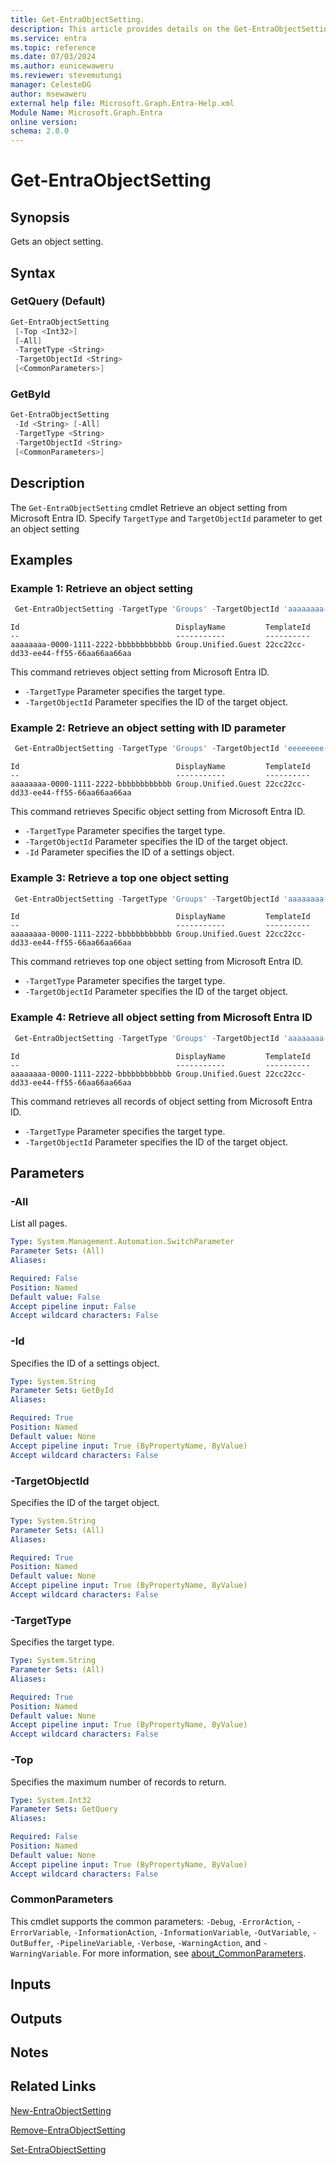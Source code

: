 ```yaml
---
title: Get-EntraObjectSetting.
description: This article provides details on the Get-EntraObjectSetting command.
ms.service: entra
ms.topic: reference
ms.date: 07/03/2024
ms.author: eunicewaweru
ms.reviewer: stevemutungi
manager: CelesteDG
author: msewaweru
external help file: Microsoft.Graph.Entra-Help.xml
Module Name: Microsoft.Graph.Entra
online version:
schema: 2.0.0
---
```


# Get-EntraObjectSetting

## Synopsis

Gets an object setting.

## Syntax

### GetQuery (Default)

```powershell
Get-EntraObjectSetting 
 [-Top <Int32>] 
 [-All] 
 -TargetType <String> 
 -TargetObjectId <String>
 [<CommonParameters>]
```

### GetById

```powershell
Get-EntraObjectSetting 
 -Id <String> [-All] 
 -TargetType <String> 
 -TargetObjectId <String>
 [<CommonParameters>]
```

## Description

The `Get-EntraObjectSetting` cmdlet Retrieve an object setting from Microsoft Entra ID. Specify `TargetType` and `TargetObjectId` parameter to get an object setting

## Examples

### Example 1: Retrieve an object setting

```powershell
 Get-EntraObjectSetting -TargetType 'Groups' -TargetObjectId 'aaaaaaaa-0000-1111-2222-bbbbbbbbbbbb'
```

```Output
Id                                   DisplayName         TemplateId
--                                   -----------         ----------
aaaaaaaa-0000-1111-2222-bbbbbbbbbbbb Group.Unified.Guest 22cc22cc-dd33-ee44-ff55-66aa66aa66aa
```

This command retrieves  object setting from Microsoft Entra ID.

- `-TargetType` Parameter specifies the target type.
- `-TargetObjectId` Parameter specifies the ID of the target object.

### Example 2: Retrieve an object setting with ID parameter

```powershell
 Get-EntraObjectSetting -TargetType 'Groups' -TargetObjectId 'eeeeeeee-4444-5555-6666-ffffffffffff' -Id 'aaaaaaaa-0000-1111-2222-bbbbbbbbbbbb'
```

```Output
Id                                   DisplayName         TemplateId
--                                   -----------         ----------
aaaaaaaa-0000-1111-2222-bbbbbbbbbbbb Group.Unified.Guest 22cc22cc-dd33-ee44-ff55-66aa66aa66aa
```

This command retrieves Specific object setting from Microsoft Entra ID.

- `-TargetType` Parameter specifies the target type.
- `-TargetObjectId` Parameter specifies the ID of the target object.
- `-Id` Parameter specifies the ID of a settings object.

### Example 3: Retrieve a top one object setting

```powershell
 Get-EntraObjectSetting -TargetType 'Groups' -TargetObjectId 'aaaaaaaa-0000-1111-2222-bbbbbbbbbbbb' -Top 1
```

```Output
Id                                   DisplayName         TemplateId
--                                   -----------         ----------
aaaaaaaa-0000-1111-2222-bbbbbbbbbbbb Group.Unified.Guest 22cc22cc-dd33-ee44-ff55-66aa66aa66aa
```

This command retrieves top one object setting from Microsoft Entra ID.

- `-TargetType` Parameter specifies the target type.
- `-TargetObjectId` Parameter specifies the ID of the target object.

### Example 4: Retrieve all object setting from Microsoft Entra ID

```powershell
 Get-EntraObjectSetting -TargetType 'Groups' -TargetObjectId 'aaaaaaaa-0000-1111-2222-bbbbbbbbbbbb' -All
```

```Output
Id                                   DisplayName         TemplateId
--                                   -----------         ----------
aaaaaaaa-0000-1111-2222-bbbbbbbbbbbb Group.Unified.Guest 22cc22cc-dd33-ee44-ff55-66aa66aa66aa
```

This command retrieves all records of object setting from Microsoft Entra ID.

- `-TargetType` Parameter specifies the target type.
- `-TargetObjectId` Parameter specifies the ID of the target object.

## Parameters

### -All

List all pages.

```yaml
Type: System.Management.Automation.SwitchParameter
Parameter Sets: (All)
Aliases:

Required: False
Position: Named
Default value: False
Accept pipeline input: False
Accept wildcard characters: False
```

### -Id

Specifies the ID of a settings object.

```yaml
Type: System.String
Parameter Sets: GetById
Aliases:

Required: True
Position: Named
Default value: None
Accept pipeline input: True (ByPropertyName, ByValue)
Accept wildcard characters: False
```

### -TargetObjectId

Specifies the ID of the target object.

```yaml
Type: System.String
Parameter Sets: (All)
Aliases:

Required: True
Position: Named
Default value: None
Accept pipeline input: True (ByPropertyName, ByValue)
Accept wildcard characters: False
```

### -TargetType

Specifies the target type.

```yaml
Type: System.String
Parameter Sets: (All)
Aliases:

Required: True
Position: Named
Default value: None
Accept pipeline input: True (ByPropertyName, ByValue)
Accept wildcard characters: False
```

### -Top

Specifies the maximum number of records to return.

```yaml
Type: System.Int32
Parameter Sets: GetQuery
Aliases:

Required: False
Position: Named
Default value: None
Accept pipeline input: True (ByPropertyName, ByValue)
Accept wildcard characters: False
```

### CommonParameters

This cmdlet supports the common parameters: `-Debug`, `-ErrorAction`, `-ErrorVariable`, `-InformationAction`, `-InformationVariable`, `-OutVariable`, `-OutBuffer`, `-PipelineVariable`, `-Verbose`, `-WarningAction`, and `-WarningVariable`. For more information, see [about_CommonParameters](https://go.microsoft.com/fwlink/?LinkID=113216).

## Inputs

## Outputs

## Notes

## Related Links

[New-EntraObjectSetting](New-EntraObjectSetting.md)

[Remove-EntraObjectSetting](Remove-EntraObjectSetting.md)

[Set-EntraObjectSetting](Set-EntraObjectSetting.md)
